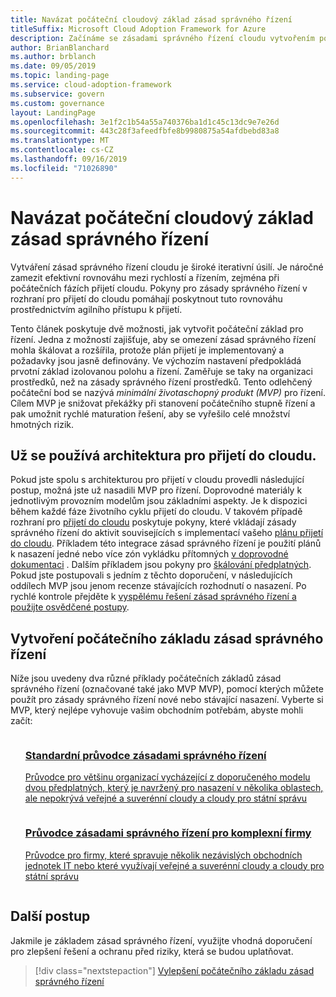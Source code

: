 ```yaml
---
title: Navázat počáteční cloudový základ zásad správného řízení
titleSuffix: Microsoft Cloud Adoption Framework for Azure
description: Začínáme se zásadami správného řízení cloudu vytvořením počátečního základu zásad správného řízení pro Cloud.
author: BrianBlanchard
ms.author: brblanch
ms.date: 09/05/2019
ms.topic: landing-page
ms.service: cloud-adoption-framework
ms.subservice: govern
ms.custom: governance
layout: LandingPage
ms.openlocfilehash: 3e1f2c1b54a55a740376ba1d1c45c13dc9e7e26d
ms.sourcegitcommit: 443c28f3afeedfbfe8b9980875a54afdbebd83a8
ms.translationtype: MT
ms.contentlocale: cs-CZ
ms.lasthandoff: 09/16/2019
ms.locfileid: "71026890"
---
```

# <a name="establish-an-initial-cloud-governance-foundation"></a>Navázat počáteční cloudový základ zásad správného řízení

Vytváření zásad správného řízení cloudu je široké iterativní úsilí. Je náročné zamezit efektivní rovnováhu mezi rychlostí a řízením, zejména při počátečních fázích přijetí cloudu. Pokyny pro zásady správného řízení v rozhraní pro přijetí do cloudu pomáhají poskytnout tuto rovnováhu prostřednictvím agilního přístupu k přijetí.

Tento článek poskytuje dvě možnosti, jak vytvořit počáteční základ pro řízení. Jedna z možností zajišťuje, aby se omezení zásad správného řízení mohla škálovat a rozšířila, protože plán přijetí je implementovaný a požadavky jsou jasně definovány. Ve výchozím nastavení předpokládá prvotní základ izolovanou polohu a řízení. Zaměřuje se taky na organizaci prostředků, než na zásady správného řízení prostředků. Tento odlehčený počáteční bod se nazývá _minimální životaschopný produkt (MVP)_ pro řízení. Cílem MVP je snižovat překážky při stanovení počátečního stupně řízení a pak umožnit rychlé maturation řešení, aby se vyřešilo celé množství hmotných rizik.

## <a name="already-using-the-cloud-adoption-framework"></a>Už se používá architektura pro přijetí do cloudu.

Pokud jste spolu s architekturou pro přijetí v cloudu provedli následující postup, možná jste už nasadili MVP pro řízení. Doprovodné materiály k jednotlivým provozním modelům jsou základními aspekty. Je k dispozici během každé fáze životního cyklu přijetí do cloudu. V takovém případě rozhraní pro [přijetí do cloudu](../index.md) poskytuje pokyny, které vkládají zásady správného řízení do aktivit souvisejících s implementací vašeho [plánu přijetí do cloudu](../plan/index.md). Příkladem této integrace zásad správného řízení je použití plánů k nasazení jedné nebo více zón vykládku přítomných [v doprovodné dokumentaci](../ready/index.md) . Dalším příkladem jsou pokyny pro [škálování předplatných](../ready/considerations/scaling-subscriptions.md). Pokud jste postupovali s jedním z těchto doporučení, v následujících oddílech MVP jsou jenom recenze stávajících rozhodnutí o nasazení. Po rychlé kontrole přejděte k [vyspělému řešení zásad správného řízení a použijte osvědčené postupy](./foundation-improvements.md).

## <a name="establish-an-initial-governance-foundation"></a>Vytvoření počátečního základu zásad správného řízení

Níže jsou uvedeny dva různé příklady počátečních základů zásad správného řízení (označované také jako MVP MVP), pomocí kterých můžete použít pro zásady správného řízení nové nebo stávající nasazení. Vyberte si MVP, který nejlépe vyhovuje vašim obchodním potřebám, abyste mohli začít:

<!-- markdownlint-disable MD033 -->

<ul class="panelContent cardsZ">
<li style="display: flex; flex-direction: column;">
    <a href="./guides/standard/index.md" style="display: flex; flex-direction: column; flex: 1 0 auto;">
        <div class="cardSize" style="flex: 1 0 auto; display: flex;">
            <div class="cardPadding" style="display: flex;">
                <div class="card">
                    <div class="cardText">
                        <h3>Standardní průvodce zásadami správného řízení</h3>
                        <p>Průvodce pro většinu organizací vycházející z doporučeného modelu dvou předplatných, který je navržený pro nasazení v několika oblastech, ale nepokrývá veřejné a suverénní cloudy a cloudy pro státní správu</p>
                    </div>
                </div>
            </div>
        </div>
    </a>
</li>
<li style="display: flex; flex-direction: column;">
    <a href="./guides/complex/index.md" style="display: flex; flex-direction: column; flex: 1 0 auto;">
        <div class="cardSize" style="flex: 1 0 auto; display: flex;">
            <div class="cardPadding" style="display: flex;">
                <div class="card">
                    <div class="cardText">
                        <h3>Průvodce zásadami správného řízení pro komplexní firmy</h3>
                        <p>Průvodce pro firmy, které spravuje několik nezávislých obchodních jednotek IT nebo které využívají veřejné a suverénní cloudy a cloudy pro státní správu</p>
                    </div>
                </div>
            </div>
        </div>
    </a>
</li>
</ul>
<!-- markdownlint-enable MD033 -->

## <a name="next-steps"></a>Další postup

Jakmile je základem zásad správného řízení, využijte vhodná doporučení pro zlepšení řešení a ochranu před riziky, která se budou uplatňovat.

> [!div class="nextstepaction"]
> [Vylepšení počátečního základu zásad správného řízení](./foundation-improvements.md)
